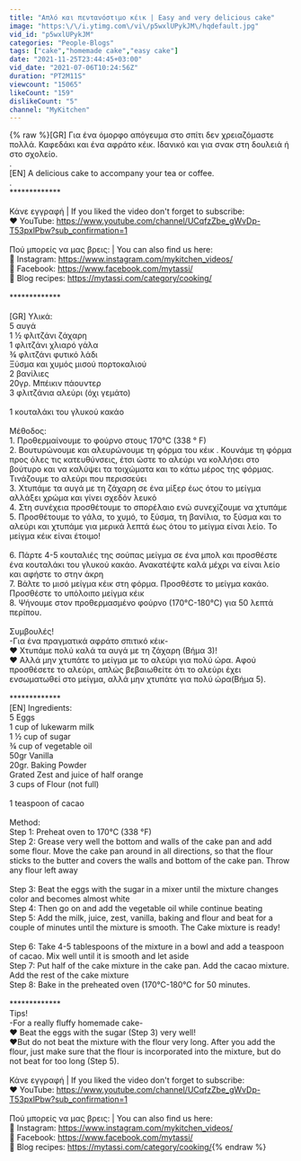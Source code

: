 ```yaml
---
title: "Απλό και πεντανόστιμο κέικ | Easy and very delicious cake"
image: "https:\/\/i.ytimg.com\/vi\/p5wxlUPykJM\/hqdefault.jpg"
vid_id: "p5wxlUPykJM"
categories: "People-Blogs"
tags: ["cake","homemade cake","easy cake"]
date: "2021-11-25T23:44:45+03:00"
vid_date: "2021-07-06T10:24:56Z"
duration: "PT2M11S"
viewcount: "15065"
likeCount: "159"
dislikeCount: "5"
channel: "MyKitchen"
---
```

{% raw %}[GR] Για ένα όμορφο απόγευμα στο σπίτι δεν χρειαζόμαστε πολλά. Καφεδάκι και ένα αφράτο κέικ. Ιδανικό και για σνακ στη δουλειά ή στο σχολείο.<br />.<br />[EN] A delicious cake to accompany your tea or coffee. <br />.<br />                                                      *************<br /><br />Κάνε εγγραφή | If you liked the video don't forget to subscribe:<br />❤ YouTube: <a rel="nofollow" target="blank" href="https://www.youtube.com/channel/UCqfzZbe_gWvDp-T53pxlPbw?sub_confirmation=1">https://www.youtube.com/channel/UCqfzZbe_gWvDp-T53pxlPbw?sub_confirmation=1</a><br /><br />Πού μπορείς να μας βρεις: | You can also find us here:<br />💙 Instagram: <a rel="nofollow" target="blank" href="https://www.instagram.com/mykitchen_videos/">https://www.instagram.com/mykitchen_videos/</a><br />💙 Facebook: <a rel="nofollow" target="blank" href="https://www.facebook.com/mytassi/">https://www.facebook.com/mytassi/</a><br />💙 Blog recipes: <a rel="nofollow" target="blank" href="https://mytassi.com/category/cooking/">https://mytassi.com/category/cooking/</a><br /><br />                                                      *************<br /><br />[GR] Υλικά:<br />5 αυγά<br />1 ½ φλιτζάνι ζάχαρη<br />1 φλιτζάνι χλιαρό γάλα<br />¾ φλιτζάνι φυτικό λάδι<br />Ξύσμα και χυμός μισού πορτοκαλιού<br />2 βανίλιες<br />20γρ. Μπέικιν πάουντερ<br />3 φλιτζάνια αλεύρι (όχι γεμάτο)<br /><br />1 κουταλάκι του γλυκού κακάο<br /><br />Μέθοδος:<br />1.  Προθερμαίνουμε το φούρνο στους 170°C (338 ° F)<br />2. Βουτυρώνουμε και αλευρώνουμε τη φόρμα του κέικ . Κουνάμε τη φόρμα προς όλες τις κατευθύνσεις, έτσι ώστε το αλεύρι να κολλήσει στο βούτυρο και να καλύψει τα τοιχώματα και το κάτω μέρος της φόρμας. Τινάζουμε το αλεύρι που περισσεύει<br />3. Χτυπάμε τα αυγά με τη ζάχαρη σε ένα μίξερ έως ότου το μείγμα αλλάξει χρώμα και γίνει σχεδόν λευκό<br />4. Στη συνέχεια προσθέτουμε το σπορέλαιο ενώ συνεχίζουμε να χτυπάμε<br />5. Προσθέτουμε το γάλα, το χυμό, το ξύσμα, τη βανίλια, το ξύσμα και το αλεύρι και χτυπάμε για μερικά λεπτά έως ότου το μείγμα είναι λείο. Το μείγμα κέικ είναι έτοιμο!<br /><br />6. Πάρτε 4-5 κουταλιές της σούπας μείγμα σε ένα μπολ και προσθέστε ένα κουταλάκι του γλυκού κακάο. Ανακατέψτε καλά μέχρι να είναι λείο και αφήστε το στην άκρη<br />7. Βάλτε το μισό μείγμα κέικ στη φόρμα. Προσθέστε το μείγμα κακάο. Προσθέστε το υπόλοιπο μείγμα κέικ<br />8. Ψήνουμε στον προθερμασμένο φούρνο (170°C-180°C) για 50 λεπτά περίπου.<br /><br />Συμβουλές!<br />-Για ένα πραγματικά αφράτο σπιτικό κέικ-<br />❤️ Χτυπάμε πολύ καλά τα αυγά με τη ζάχαρη (Βήμα 3)!<br />❤️ Αλλά μην χτυπάτε το μείγμα με το αλεύρι για πολύ ώρα. Αφού προσθέσετε το αλεύρι, απλώς βεβαιωθείτε ότι το αλεύρι έχει ενσωματωθεί στο μείγμα, αλλά μην χτυπάτε για πολύ ώρα(Βήμα 5).<br /><br />                                                      *************<br />[EN] Ingredients:<br />5 Eggs<br />1 cup of lukewarm milk<br />1 ½ cup of sugar<br />¾ cup of vegetable oil<br />50gr Vanilla<br />20gr. Baking Powder<br />Grated Zest and juice of half orange<br />3 cups of Flour (not full)<br /><br />1 teaspoon of cacao<br /><br />Method:<br />Step 1: Preheat oven to 170°C (338 °F)<br />Step 2: Grease very well the bottom and walls of  the cake pan and add some flour. Move the cake pan around in all directions, so that the flour sticks to the butter and covers the walls and bottom of  the cake pan. Throw any flour left away<br /><br />Step 3: Beat the eggs with the sugar in a mixer until the mixture changes color and becomes almost white<br />Step 4: Then go on and add the vegetable oil while continue beating<br />Step 5: Add the milk, juice, zest, vanilla, baking and flour and beat for a couple of minutes until the mixture is smooth. The Cake mixture is ready!<br /><br />Step 6: Take 4-5 tablespoons of the mixture in a bowl and add a teaspoon of cacao. Mix well until it is smooth and let aside<br />Step 7: Put half of the cake mixture in the cake pan. Add the cacao mixture. Add the rest of the cake mixture<br />Step 8: Bake in the preheated oven (170°C-180°C for 50 minutes.<br /><br />                                                      *************<br />Tips!<br />-For a really fluffy homemade cake-<br />❤️ Beat the eggs with the sugar (Step 3) very well!<br />❤️But do not beat the mixture with the flour very long. After you add the flour, just make sure that the flour is incorporated into the mixture, but do not beat for too long (Step 5).<br /><br />Κάνε εγγραφή | If you liked the video don't forget to subscribe:<br />❤ YouTube: <a rel="nofollow" target="blank" href="https://www.youtube.com/channel/UCqfzZbe_gWvDp-T53pxlPbw?sub_confirmation=1">https://www.youtube.com/channel/UCqfzZbe_gWvDp-T53pxlPbw?sub_confirmation=1</a><br /><br />Πού μπορείς να μας βρεις: | You can also find us here:<br />💙 Instagram: <a rel="nofollow" target="blank" href="https://www.instagram.com/mykitchen_videos/">https://www.instagram.com/mykitchen_videos/</a><br />💙 Facebook: <a rel="nofollow" target="blank" href="https://www.facebook.com/mytassi/">https://www.facebook.com/mytassi/</a><br />💙 Blog recipes: <a rel="nofollow" target="blank" href="https://mytassi.com/category/cooking/">https://mytassi.com/category/cooking/</a>{% endraw %}
